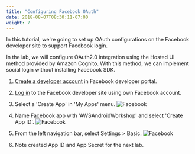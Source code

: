 ```yaml
---
title: "Configuring Facebook OAuth"
date: 2018-08-07T08:30:11-07:00
weight: 7
---
```


In this tutorial, we're going to set up OAuth configurations on the Facebook developer site to support Facebook login.

In the lab, we will configure OAuth2.0 integration using the Hosted UI method provided by Amazon Cognito. With this method, we can implement social login without installing Facebook SDK.

1. [Create a developer account](https://www.facebook.com/login/?next=https%3A%2F%2Fdevelopers.facebook.com%2F) in Facebook developer portal.
2. [Log in](https://developers.facebook.com/) to the Facebook developer site using own Facebook account.
3. Select a 'Create App' in 'My Apps' menu.
![Facebook](/images/facebook-create-app.png)

4. Name Facebook app with 'AWSAndroidWorkshop' and select 'Create App ID'.
![Facebook](/images/facebook-new-app.png)

5. From the left navigation bar, select Settings > Basic. 
![Facebook](/images/facebook-app-id.png)

6. Note created App ID and App Secret for the next lab.